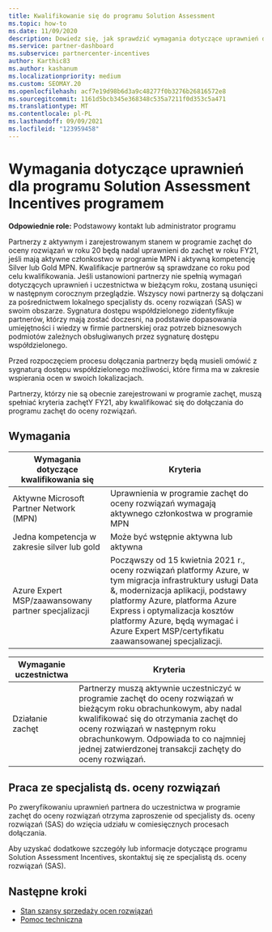 ```yaml
---
title: Kwalifikowanie się do programu Solution Assessment
ms.topic: how-to
ms.date: 11/09/2020
description: Dowiedz się, jak sprawdzić wymagania dotyczące uprawnień do uczestnictwa w programie Solution Assessment Incentives programie.
ms.service: partner-dashboard
ms.subservice: partnercenter-incentives
author: Karthic83
ms.author: kashanum
ms.localizationpriority: medium
ms.custom: SEOMAY.20
ms.openlocfilehash: acf7e19d98b6d3a9c48277f0b3276b26816572e8
ms.sourcegitcommit: 1161d5bcb345e368348c535a7211f0d353c5a471
ms.translationtype: MT
ms.contentlocale: pl-PL
ms.lasthandoff: 09/09/2021
ms.locfileid: "123959458"
---
```

# <a name="eligibility-requirements-for-the-solution-assessment-incentives-program"></a>Wymagania dotyczące uprawnień dla programu Solution Assessment Incentives programem

**Odpowiednie role:** Podstawowy kontakt lub administrator programu

Partnerzy z aktywnym i zarejestrowanym stanem w programie zachęt do oceny rozwiązań w roku 20 będą nadal uprawnieni do zachęt w roku FY21, jeśli mają aktywne członkostwo w programie MPN i aktywną kompetencję Silver lub Gold MPN. Kwalifikacje partnerów są sprawdzane co roku pod celu kwalifikowania. Jeśli ustanowioni partnerzy nie spełnią wymagań dotyczących uprawnień i uczestnictwa w bieżącym roku, zostaną usunięci w następnym corocznym przeglądzie. Wszyscy nowi partnerzy są dołączani za pośrednictwem lokalnego specjalisty ds. oceny rozwiązań (SAS) w swoim obszarze. Sygnatura dostępu współdzielonego zidentyfikuje partnerów, którzy mają zostać doczesni, na podstawie dopasowania umiejętności i wiedzy w firmie partnerskiej oraz potrzeb biznesowych podmiotów zależnych obsługiwanych przez sygnaturę dostępu współdzielonego.

Przed rozpoczęciem procesu dołączania partnerzy będą musieli omówić z sygnaturą dostępu współdzielonego możliwości, które firma ma w zakresie wspierania ocen w swoich lokalizacjach.

Partnerzy, którzy nie są obecnie zarejestrowani w programie zachęt, muszą spełniać kryteria zachętY FY21, aby kwalifikować się do dołączania do programu zachęt do oceny rozwiązań.

## <a name="requirements"></a>Wymagania

|**Wymagania dotyczące kwalifikowania się**|**Kryteria**|
|-----------------------|------------------|
|Aktywne Microsoft Partner Network (MPN)|Uprawnienia w programie zachęt do oceny rozwiązań wymagają aktywnego członkostwa w programie MPN|
|Jedna kompetencja w zakresie silver lub gold|Może być wstępnie aktywna lub aktywna|
|Azure Expert MSP/zaawansowany partner specjalizacji|Począwszy od 15 kwietnia 2021 r., oceny rozwiązań platformy Azure, w tym migracja infrastruktury usługi Data &, modernizacja aplikacji, podstawy platformy Azure, platforma Azure Express i optymalizacja kosztów platformy Azure, będą wymagać i Azure Expert MSP/certyfikatu zaawansowanej specjalizacji.|

|**Wymaganie uczestnictwa**|**Kryteria**|
|-------------------------|-------------------------------------|
|Działanie zachęt|Partnerzy muszą aktywnie uczestniczyć w programie zachęt do oceny rozwiązań w bieżącym roku obrachunkowym, aby nadal kwalifikować się do otrzymania zachęt do oceny rozwiązań w następnym roku obrachunkowym. Odpowiada to co najmniej jednej zatwierdzonej transakcji zachęty do oceny rozwiązań.|

## <a name="work-with-solution-assessment-specialist"></a>Praca ze specjalistą ds. oceny rozwiązań

Po zweryfikowaniu uprawnień partnera do uczestnictwa w programie zachęt do oceny rozwiązań otrzyma zaproszenie od specjalisty ds. oceny rozwiązań (SAS) do wzięcia udziału w comiesięcznych procesach dołączania.

Aby uzyskać dodatkowe szczegóły lub informacje dotyczące programu Solution Assessment Incentives, skontaktuj się ze specjalistą ds. oceny rozwiązań (SAS).

## <a name="next-steps"></a>Następne kroki

- [Stan szansy sprzedaży ocen rozwiązań](chip-solution-assessment.md)
- [Pomoc techniczna](report-problems-with-partner-center.md)









